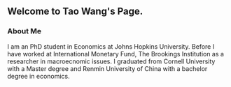 ## Welcome to Tao Wang's Page.

### About Me

I am an PhD student in Economics at Johns Hopkins University. Before I have worked at International Monetary Fund, The Brookings Institution as a researcher in macroecnomic issues. I graduated from Cornell University with a Master degree and Renmin University of China with a bachelor degree in economics. 
